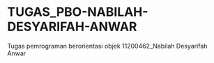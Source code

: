 # TUGAS_PBO-NABILAH-DESYARIFAH-ANWAR
Tugas pemrograman berorientasi objek 11200462_Nabilah Desyarifah Anwar
